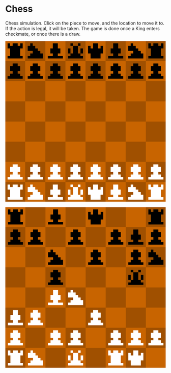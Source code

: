 # Chess
Chess simulation. Click on the piece to move, and the location to move it to. If the action is legal, it will be taken. The game is done once a King enters checkmate, or once there is a draw.

![Start Of Game](/Images/StartOfGame.png?raw=true "Start Of Game")

![Middle Of Game](/Images/MiddleOfGame.png?raw=true "Middle Of Game")
